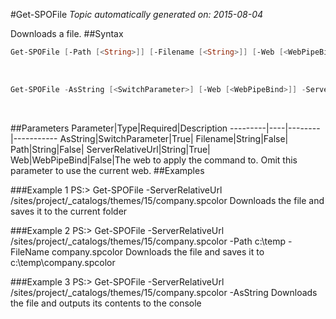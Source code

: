 #Get-SPOFile
*Topic automatically generated on: 2015-08-04*

Downloads a file.
##Syntax
```powershell
Get-SPOFile [-Path [<String>]] [-Filename [<String>]] [-Web [<WebPipeBind>]] -ServerRelativeUrl [<String>]
```
&nbsp;

```powershell
Get-SPOFile -AsString [<SwitchParameter>] [-Web [<WebPipeBind>]] -ServerRelativeUrl [<String>]
```
&nbsp;

##Parameters
Parameter|Type|Required|Description
---------|----|--------|-----------
AsString|SwitchParameter|True|
Filename|String|False|
Path|String|False|
ServerRelativeUrl|String|True|
Web|WebPipeBind|False|The web to apply the command to. Omit this parameter to use the current web.
##Examples

###Example 1
    PS:> Get-SPOFile -ServerRelativeUrl /sites/project/_catalogs/themes/15/company.spcolor
Downloads the file and saves it to the current folder

###Example 2
    PS:> Get-SPOFile -ServerRelativeUrl /sites/project/_catalogs/themes/15/company.spcolor -Path c:\temp -FileName company.spcolor
Downloads the file and saves it to c:\temp\company.spcolor

###Example 3
    PS:> Get-SPOFile -ServerRelativeUrl /sites/project/_catalogs/themes/15/company.spcolor -AsString
Downloads the file and outputs its contents to the console
